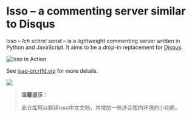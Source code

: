 Isso – a commenting server similar to Disqus
============================================

Isso – *Ich schrei sonst* – is a lightweight commenting server written in
Python and JavaScript. It aims to be a drop-in replacement for
[Disqus](http://disqus.com).

![Isso in Action](http://posativ.org/~tmp/isso-sample.png)

See [isso-cn.rtfd.vip](https://isso-cn.rtfd.vip) for more details.

![](https://open.saintic.com/rtfd/badge/isso-cn)

> **温馨提示：**
>
> 此仓库用以翻译isso中文文档，并增加一些适合国内环境的小功能。
